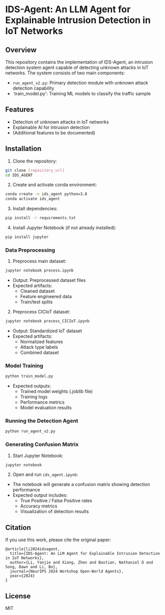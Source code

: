 # IDS-Agent: An LLM Agent for Explainable Intrusion Detection in IoT Networks

## Overview
This repository contains the implementation of IDS-Agent, an intrusion detection system agent capable of detecting unknown attacks in IoT networks. The system consists of two main components:
- `run_agent_v2.py`: Primary detection module with unknown attack detection capability
- `train_model.py': Training ML models to classify the traffic sample


## Features
- Detection of unknown attacks in IoT networks
- Explainable AI for intrusion detection
- (Additional features to be documented)

## Installation
1. Clone the repository:
```bash
git clone [repository_url]
cd IDS_AGENT
```

2. Create and activate conda environment:
```bash
conda create -n ids_agent python=3.8
conda activate ids_agent
```

3. Install dependencies:
```bash
pip install -r requirements.txt
```

4. Install Jupyter Notebook (if not already installed):
```bash
pip install jupyter
```
### Data Preprocessing
1. Preprocess main dataset:
```bash
jupyter notebook process.ipynb
```
- Output: Preprocessed dataset files
- Expected artifacts:
  - Cleaned dataset
  - Feature engineered data
  - Train/test splits

2. Preprocess CICIoT dataset:
```bash
jupyter notebook process_CICIoT.ipynb
``` 
- Output: Standardized IoT dataset
- Expected artifacts:
  - Normalized features
  - Attack type labels
  - Combined dataset

### Model Training
```bash
python train_model.py
```
- Expected outputs:
  - Trained model weights (.joblib file)
  - Training logs
  - Performance metrics
  - Model evaluation results


### Running the Detection Agent
```bash
python run_agent_v2.py
```

### Generating Confusion Matrix
1. Start Jupyter Notebook:
```bash
jupyter notebook
```

2. Open and run `ids_agent.ipynb`:
- The notebook will generate a confusion matrix showing detection performance
- Expected output includes:
  - True Positive / False Positive rates
  - Accuracy metrics
  - Visualization of detection results

## Citation
If you use this work, please cite the original paper:
```
@article{li2024idsagent,
  title={IDS-Agent: An LLM Agent for Explainable Intrusion Detection in IoT Networks},
  author={Li, Yanjie and Xiang, Zhen and Bastian, Nathaniel D and Song, Dawn and Li, Bo},
  journal={NeurIPS 2024 Workshop Open-World Agents},
  year={2024}
}
```

## License
MIT